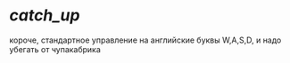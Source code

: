 # *catch_up*
короче, стандартное управление на английские буквы W,A,S,D,
 и надо убегать от чупакабрика
